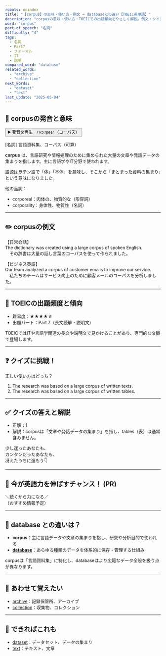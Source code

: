 ```yaml
---
robots: noindex
title: "【corpus】の意味・使い方・例文 ― databaseとの違い【TOEIC英単語】"
description: "corpusの意味・使い方・TOEICでの出題傾向をやさしく解説。例文・クイズ付きでdatabaseとの違いもわかりやすく学べます。"
word: "corpus"
part_of_speech: "名詞"
difficulty: "4"
tags:
  - 名詞
  - Part7
  - フォーマル
  - IT
  - 説明
compared_word: "database"
related_words:
  - "archive"
  - "collection"
next_words:
  - "dataset"
  - "text"
last_update: "2025-05-04"
---
```


## 🔰 corpusの発音と意味

<button class="play-audio" onclick="playTTS('corpus')">
  <span class="play-audio-main">
    ▶️ 発音を再生　/ˈkɔːrpəs/
  </span>
  <span class="play-audio-sub">
    （コーパス）
  </span>
</button>

[名詞] 言語資料集、コーパス（可算）

**corpus** は、言語研究や情報処理のために集められた大量の文章や発話データの集まりを指します。主に言語学やIT分野で使われます。

語源はラテン語で「体」「本体」を意味し、そこから「まとまった資料の集まり」という意味になりました。

他の品詞：  
- corporeal：肉体の、物質的な（形容詞）
- corporality：身体性、物質性（名詞）

---

## ✏️ corpusの例文

【日常会話】  
The dictionary was created using a large corpus of spoken English.  
　その辞書は大量の話し言葉のコーパスを使って作られました。

【ビジネス英語】  
Our team analyzed a corpus of customer emails to improve our service.  
　私たちのチームはサービス向上のために顧客メールのコーパスを分析しました。

---

## 🎯 TOEICの出題頻度と傾向

- 難易度：★★★★☆
- 出題パート：Part 7（長文読解・説明文）

TOEICではITや言語学関連の長文や説明文で見かけることがあり、専門的な文脈で登場します。

---

## ❓ クイズに挑戦！

正しい使い方はどっち？

1. The research was based on a large corpus of written texts.  
2. The research was based on a large corpus of written tables.

---

## ✅ クイズの答えと解説

- 正解：**1**
- 解説：corpusは「文章や発話データの集まり」を指し、tables（表）は通常含みません。

少し迷ったあなたも、  
カンタンだったあなたも、  
冴えたうちに進もう👇️

---

## 🚀 今が英語力を伸ばすチャンス！ (PR)

<div class="info-center">
＼続くから力になる／<br>  
（おすすめ情報予定）
</div>

---

## 🤔  database との違いは？

- **corpus**：主に言語データや文章の集まりを指し、研究や分析目的で使われる
- **[database](/word/database)**：あらゆる種類のデータを体系的に保存・管理する仕組み

corpusは「言語資料集」に特化し、databaseはより広範なデータ全般を扱う点が異なります。

---

## 🧩 あわせて覚えたい

- [archive](/word/archive)：記録保管所、アーカイブ
- [collection](/word/collection)：収集物、コレクション

---

## 📖 できればこれも

- [dataset](/word/dataset)：データセット、データの集まり
- [text](/word/text)：テキスト、文章

<!-- cvid: aid48_bid33 -->
